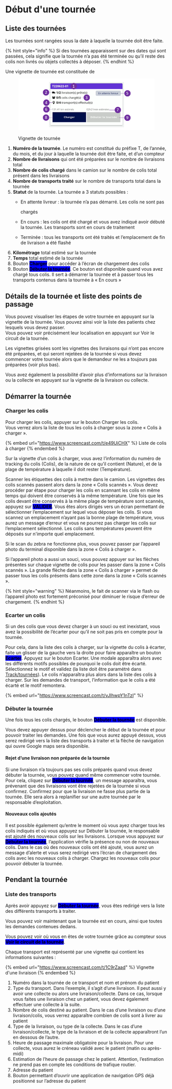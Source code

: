 # Début d'une tournée

## Liste des tournées

Les tournées sont rangées sous la date à laquelle la tournée doit être faite.

{% hint style="info" %}
Si des tournées apparaissent sur des dates qui sont passées, cela signifie que la tournée n’a pas été terminée ou qu’il reste des colis non livrés ou objets collectés à déposer.
{% endhint %}

Une vignette de tournée est constituée de&#x20;

<figure><img src="../../.gitbook/assets/Formations CLB16.png" alt=""><figcaption><p>Vignette de tournée</p></figcaption></figure>

1. **Numéro de la tournée**. Le numéro est constitué du préfixe T, de l’année, du mois, et du jour à laquelle la tournée doit être faite, et d’un compteur
2. **Nombre de livraisons** qui ont été préparées sur le nombre de livraisons total
3. **Nombre de colis chargé** dans le camion sur le nombre de colis total présent dans les livraisons
4. **Nombre de transports traité** sur le nombre de transports total dans la tournée
5. **Statut** de la tournée. La tournée a 3 statuts possibles :
   *   En attente livreur : la tournée n’a pas démarré. Les colis ne sont pas

       chargés
   * En cours : les colis ont été chargé et vous avez indiqué avoir débuté la tournée. Les transports sont en cours de traitement
   * Terminée : tous les transports ont été traités et l’emplacement de fin de livraison a été flashé
6. **Kilométrage** total estimé sur la tournée
7. **Temps** total estimé de la tournée
8. Bouton <mark style="background-color:blue;">**Charger**</mark> pour accéder à l’écran de chargement des colis
9. Bouton <mark style="background-color:blue;">**Débuter la tournée**</mark>. Ce bouton est disponible quand vous avez chargé tous colis. Il sert à démarrer la tournée et à passer tous les transports contenus dans la tournée à « En cours »

## Détails de la tournée et liste des points de passage

Vous pouvez visualiser les étapes de votre tournée en appuyant sur la vignette de la tournée. Vous pouvez ainsi voir la liste des patients chez lesquels vous devez passer.\
Vous pouvez voir précisément leur localisation en appuyant sur Voir le circuit de la tournée.

Les vignettes grisées sont les vignettes des livraisons qui n’ont pas encore été préparées, et qui seront rejetées de la tournée si vous devez commencer votre tournée alors que le demandeur ne les a toujours pas préparées (voir plus bas).

Vous avez également la possibilité d’avoir plus d’informations sur la livraison ou la collecte en appuyant sur la vignette de la livraison ou collecte.

## Démarrer la tournée

### Charger les colis

Pour charger les colis, appuyer sur le bouton Charger les colis.\
Vous verrez alors la liste de tous les colis à charger sous la zone « Colis à charger ».

{% embed url="https://www.screencast.com/t/e49UiCHX" %}
&#x20;Liste de colis à charger
{% endembed %}

Sur la vignette d’un colis à charger, vous avez l’information du numéro de tracking du colis (Colis), de la nature de ce qu’il contient (Nature), et de la plage de température à laquelle il doit rester (Température).

Scanner les étiquettes des colis à mettre dans le camion. Les vignettes des colis scannés passent alors dans la zone « Colis scannés ». Vous devez procéder par étape pour charger les colis en scannant les colis en même temps qui doivent être conservés à la même température. Une fois que les colis devant être conservés à la même plage de température sont scannés, appuyez sur <mark style="background-color:blue;">**VALIDER**</mark>. Vous êtes alors dirigés vers un écran permettant de sélectionner l’emplacement sur lequel vous déposer les colis. Si vous scannez un emplacement n’ayant pas la bonne plage de température, vous aurez un message d’erreur et vous ne pourrez pas charger les colis sur l’emplacement sélectionné. Les colis sans températures peuvent être déposés sur n'importe quel emplacement.

Si le scan du zebra ne fonctionne plus, vous pouvez passer par l’appareil photo du terminal disponible dans la zone « Colis à charger ».

Si l’appareil photo a aussi un souci, vous pouvez appuyer sur les flèches présentes sur chaque vignette de colis pour les passer dans la zone « Colis scannés ». La grande flèche dans la zone « Colis à charger » permet de passer tous les colis présents dans cette zone dans la zone « Colis scannés ».&#x20;

{% hint style="warning" %}
Néanmoins, le fait de scanner via le flash ou l’appareil photo est fortement préconisé pour diminuer le risque d’erreur de chargement.
{% endhint %}

### Ecarter un colis

Si un des colis que vous devez charger à un souci ou est inexistant, vous avez la possibilité de l’écarter pour qu’il ne soit pas pris en compte pour la tournée.

Pour cela, dans la liste des colis à charger, sur la vignette du colis à écarter, faite un glisser de la gauche vers la droite pour faire apparaître un bouton <mark style="background-color:blue;">**Ecarter**</mark>. Appuyez sur le bouton Ecarter. Une modale apparaîtra alors avec les différents motifs possibles de pourquoi le colis doit être écarté. Sélectionnez le motif et validez (la liste doit être paramétré dans [Track/tournées](../parametrages/tournees.md#colis-ecartes)). Le colis n’apparaîtra plus alors dans la liste des colis à charger. Sur les demandes de transport, l’information que le colis a été écarté et le motif remontera.

{% embed url="https://www.screencast.com/t/vJIhwpY1nTzI" %}

### Débuter la tournée

Une fois tous les colis chargés, le bouton <mark style="background-color:blue;">**Débuter la tournée**</mark> est disponible.

Vous devez appuyer dessus pour déclencher le début de la tournée et pour pouvoir traiter les demandes. Une fois que vous aurez appuyé dessus, vous serez redirigé vers la liste des transports à traiter et la flèche de navigation qui ouvre Google maps sera disponible.

#### Rejet d’une livraison non préparée de la tournée

Si une livraison n’a toujours pas ses colis préparés quand vous devez débuter la tournée, vous pouvez quand même commencer votre tournée. Pour cela, cliquez sur <mark style="background-color:blue;">**Débuter la tournée**</mark>, un message apparaîtra, vous prévenant que des livraisons vont être rejetées de la tournée si vous confirmez. Confirmez pour que la livraison ne fasse plus partie de la tournée. Elle sera alors à replanifier sur une autre tournée par le responsable d’exploitation.

#### Nouveaux colis ajoutés

Il est possible également qu’entre le moment où vous ayez charger tous les colis indiqués et où vous appuyez sur Débuter la tournée, le responsable est ajouté des nouveaux colis sur les livraisons. Lorsque vous appuyez sur <mark style="background-color:blue;">**Débuter la tournée**</mark>, l’application vérifie la présence ou non de nouveaux colis. Dans le cas où des nouveaux colis ont été ajouté, vous aurez un message d’alerte et vous serez redirigé vers l’écran de chargement des colis avec les nouveaux colis à charger. Chargez les nouveaux colis pour pouvoir débuter la tournée.

## Pendant la tournée

### Liste des transports

Après avoir appuyez sur <mark style="background-color:blue;">**Débuter la tournée**</mark>, vous êtes redirigé vers la liste des différents transports à traiter.

Vous pouvez voir maintenant que la tournée est en cours, ainsi que toutes les demandes contenues dedans.

Vous pouvez voir où vous en êtes de votre tournée grâce au compteur sous <mark style="background-color:blue;">**Voir le circuit de la tournée**</mark>.

Chaque transport est représenté par une vignette qui contient les informations suivantes :&#x20;

{% embed url="https://www.screencast.com/t/1C9rZaad" %}
Vignette d'une livraison
{% endembed %}

1. Numéro dans la tournée de ce transport et nom et prénom du patient
2. Type du transport. Dans l’exemple, il s’agit d’une livraison. Il peut aussi y avoir une collecte ou alors une livraison/collecte. Dans ce cas, lorsque vous faites une livraison chez un patient, vous devez également effectuer une collecte à la suite.
3. Nombre de colis destiné au patient. Dans le cas d’une livraison ou d’une livraison/colis, vous verrez apparaître combien de colis sont à livrer au patient
4. Type de la livraison, ou type de la collecte. Dans le cas d’une livraison/collecte, le type de la livraison et de la collecte apparaîtront l’un en dessous de l’autre.
5. Heure de passage maximale obligatoire pour la livraison. Pour une collecte, vous aurez le créneau validé avec le patient (matin ou après-midi)
6. Estimation de l’heure de passage chez le patient. Attention, l’estimation ne prend pas en compte les conditions de trafique routier.
7. Adresse du patient
8. Bouton permettant d’ouvrir une application de navigation GPS déjà positionné sur l’adresse du patient
